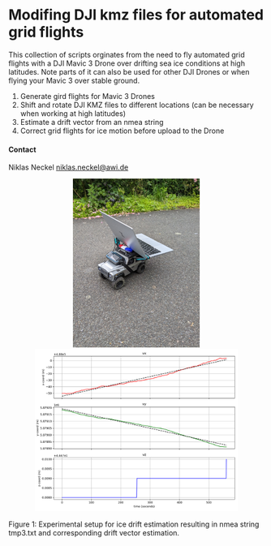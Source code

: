 # Modifing DJI kmz files for automated grid flights

This collection of scripts orginates from the need to fly automated grid flights with a DJI Mavic 3 Drone over drifting sea ice conditions at high latitudes. Note parts of it can also be used for other DJI Drones or when flying your Mavic 3 over stable ground.

1. Generate gird flights for Mavic 3 Drones
2. Shift and rotate DJI KMZ files to different locations (can be necessary when working at high latitudes)
3. Estimate a drift vector from an nmea string
4. Correct grid flights for ice motion before upload to the Drone

#### Contact

Niklas Neckel <niklas.neckel@awi.de>

<p align="center">
  <img src="drift_car.jpg" width="250" title="hover text">
  <img src="drift_trend.png" width="400" alt="accessibility text">
  <figcaption>Figure 1: Experimental setup for ice drift estimation resulting in nmea string tmp3.txt and corresponding drift vector estimation.</figcaption>
</p>

